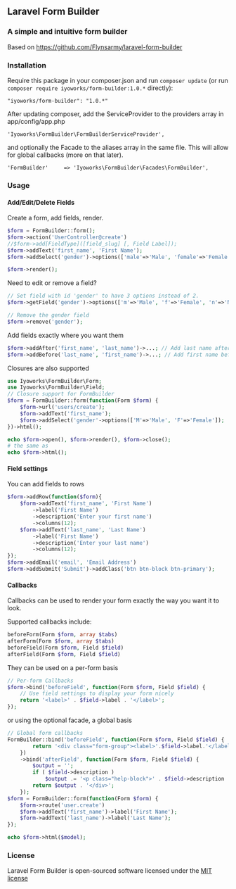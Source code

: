 ## Laravel Form Builder

### A simple and intuitive form builder
Based on https://github.com/Flynsarmy/laravel-form-builder

### Installation
Require this package in your composer.json and run `composer update` (or run `composer require iyoworks/form-builder:1.0.*` directly):

	"iyoworks/form-builder": "1.0.*"

After updating composer, add the ServiceProvider to the providers array in app/config/app.php

	'Iyoworks\FormBuilder\FormBuilderServiceProvider',

and optionally the Facade to the aliases array in the same file. This will allow for global callbacks (more on that later).

	'FormBuilder'     => 'Iyoworks\FormBuilder\Facades\FormBuilder',

### Usage

#### Add/Edit/Delete Fields

Create a form, add fields, render.

```php
$form = FormBuilder::form();
$form->action('UserController@create')
//$form->add[FieldType]([field_slug] [, Field Label]);
$form->addText('first_name', 'First Name');
$form->addSelect('gender')->options(['male'=>'Male', 'female'=>'Female', 'none'=>'Not Telling']);

$form->render();
```

Need to edit or remove a field?

```php
// Set field with id 'gender' to have 3 options instead of 2.
$form->getField('gender')->options(['m'=>'Male', 'f'=>'Female', 'n'=>'Not Telling']);

// Remove the gender field
$form->remove('gender');
```

Add fields exactly where you want them

```php
$form->addAfter('first_name', 'last_name')->...; // Add last name after first name
$form->addBefore('last_name', 'first_name')->...; // Add first name before last name
```

Closures are also supported

```php
use Iyoworks\FormBuilder\Form;
use Iyoworks\FormBuilder\Field;
// Closure support for FormBuilder
$form = FormBuilder::form(function(Form $form) {
    $form->url('users/create');
	$form->addText('first_name');
    $form->addSelect('gender'->options(['M'=>'Male', 'F'=>'Female']);
})->html();
```

```php
echo $form->open(), $form->render(), $form->close();
# the same as
echo $form->html();
```


#### Field settings

You can add fields to rows

```php
$form->addRow(function($form){
    $form->addText('first_name', 'First Name')
    	->label('First Name')
    	->description('Enter your first name')
    	->columns(12);
    $form->addText('last_name', 'Last Name')
        ->label('First Name')
        ->description('Enter your last name')
        ->columns(12);
});
$form->addEmail('email', 'Email Address')
$form->addSubmit('Submit')->addClass('btn btn-block btn-primary');
```

#### Callbacks

Callbacks can be used to render your form exactly the way you want it to look.

Supported callbacks include:

```php
beforeForm(Form $form, array $tabs)
afterForm(Form $form, array $tabs)
beforeField(Form $form, Field $field)
afterField(Form $form, Field $field)
```

They can be used on a per-form basis

```php
// Per-form Callbacks
$form->bind('beforeField', function(Form $form, Field $field) {
	// Use field settings to display your form nicely
	return '<label>' . $field->label . '</label>';
});
```

or using the optional facade, a global basis

```php
// Global form callbacks
FormBuilder::bind('beforeField', function(Form $form, Field $field) {
		return '<div class="form-group"><label>'.$field->label.'</label>';
	})
	->bind('afterField', function(Form $form, Field $field) {
		$output = '';
        if ( $field->description )
            $output .= '<p class="help-block">' . $field->description . '</p>';
        return $output . '</div>';
	});
$form = FormBuilder::form(function(Form $form) {
    $form->route('user.create')
	$form->addText('first_name')->label('First Name');
	$form->addText('last_name')->label('Last Name');
});

echo $form->html($model);
```

### License

Laravel Form Builder is open-sourced software licensed under the [MIT license](http://opensource.org/licenses/MIT)